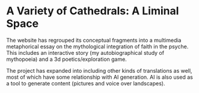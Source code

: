 # A Variety of Cathedrals: A Liminal Space

The website has regrouped its conceptual fragments into a multimedia metaphorical essay on the mythological integration of faith in the psyche. This includes an interactive story (my autobiographical study of mythopoeia) and a 3d poetics/exploration game.

The project has expanded into including other kinds of translations as well, most of which have some relationship with AI generation. AI is also used as a tool to generate content (pictures and voice over landscapes).
